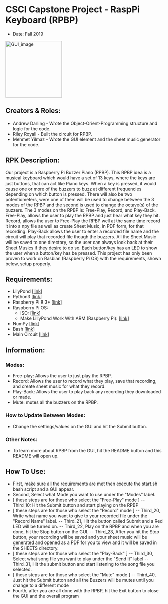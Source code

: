 # CSCI Capstone Project - RaspPi Keyboard (RPBP)
- Date: Fall 2019

<img width="180" alt="GUI_image" src="https://user-images.githubusercontent.com/15916367/98157166-2800c980-1e96-11eb-9af1-1fa7aff8a471.png">

## Creators & Roles:
- Andrew Darling - Wrote the Object-Orient-Programming structure and logic for the code.
- Riley Royall - Built the circuit for RPBP.
- Mehmet Yilmaz - Wrote the GUI element and the sheet music generator for the code.

## RPK Description:
Our project is a Raspberry Pi Buzzer Piano (RPBP). This RPBP idea is a musical keyboard which would have a set of 13 keys, where the keys are just buttons, that can act like Piano keys. When a key is pressed, it would cause one or more of the buzzers to buzz at different frequencies depending on which button is pressed. There will also be two potentiometers, were one of them will be used to change between the 3 modes of the RPBP and the second is used to change the octave(s) of the buzzers. The 3 modes on the RPBP is: Free-Play, Record, and Play-Back. Free-Play, allows the user to play the RPBP and just hear what key they hit. Record, allows the user to Free-Play the RPBP well at the same time record it into a npy file as well as create Sheet Music, in PDF form, for that recording. Play-Back allows the user to enter a recorded file name and the circuit will play that recorded file though the buzzers. All the Sheet Music will be saved to one directory, so the user can always look back at their Sheet Musics if they desire to do so. Each button/key has an LED to show the user when a button/key has be pressed. This project has only been proven to work on Rasbian (Raspberry Pi OS) with the requirements, shown below, setup properly.

## Requirements:
- LilyPond [[link](http://lilypond.org/text-input.html)]
- Python3 [[link](https://www.python.org/downloads/)]
- Raspberry Pi B 3+ [[link](https://www.raspberrypi.org/products/raspberry-pi-3-model-b-plus/?resellerType=home)]
- Raspberry Pi OS:
	- ISO: [[link](https://www.raspberrypi.org/downloads/)]
	- Make LillyPond Work With ARM (Raspberry Pi): [[link](http://partitura.org/index.php/lilypond/)]
- NumPy [[link](https://numpy.org/install/)]
- Bash [[link](https://www.gnu.org/software/bash/)]
- Main Circuit [[link](https://github.com/MehmetMHY/keyboard/tree/master/circuit)]

## Information:
### Modes:
- Free-play: Allows the user to just play the RPBP.
- Record: Allows the user to record what they play, save that recording, and create sheet music for what they record.
- Play-Back: Allows the user to play back any recording they downloaded or made.
- Mute: mutes all the buzzers on the RPBP.
### How to Update Between Modes:
- Change the settings/values on the GUI and hit the Submit button.
### Other Notes:
- To learn more about RPBP from the GUI, hit the README button and this README will open up. 

## How To Use:
- First, make sure all the requirements are met then execute the start.sh bash script and a GUI appear.
- Second, Select what Mode you want to use under the "Modes" label.
- [ these steps are for those who select the "Free-Play" mode ]
-- Third_10: Hit the Submit button and start playing on the RPBP
- [ these steps are for those who select the "Record" mode ]
-- Third_20, Write what name you want to give to your recorded file under the "Record Name" label.
-- Third_21, Hit the button called Submit and a Red LED will be turned on.
-- Third_22, Play on the RPBP and when you are done, hit the Stop button on the GUI.
-- Third_23, After you hit the Stop button, your recording will be saved and your sheet music will be generated and opened as a PDF for you to view and it will be saved in the SHEETS directory.
- [ these steps are for those who select the "Play-Back" ]
-- Third_30, Select what song file you want to play under the "Send It" label
-- Third_31, Hit the submit button and start listening to the song file you selected.
- [ these steps are for those who select the "Mute" mode ]
-- Third_40, Just hit the Submit button and all the Buzzers will be mutes until you change to a different mode
- Fourth, after you are all done with the RPBP, hit the Exit button to close the GUI and the overall program






